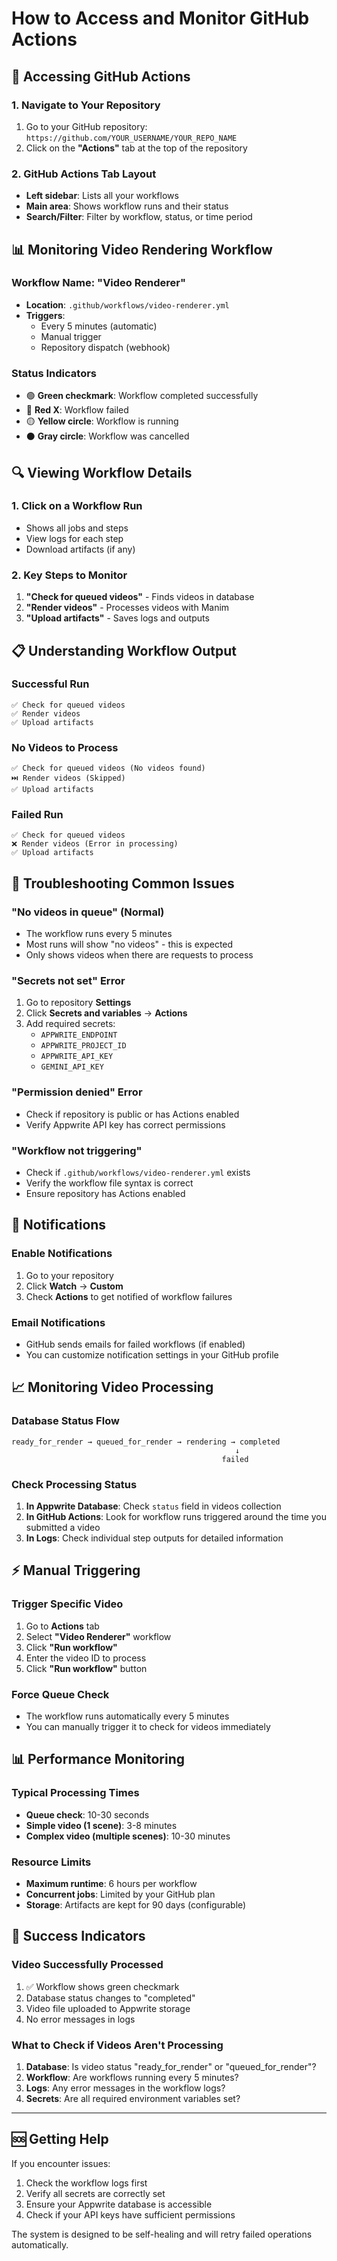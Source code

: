 # How to Access and Monitor GitHub Actions

## 🚀 Accessing GitHub Actions

### 1. Navigate to Your Repository
1. Go to your GitHub repository: `https://github.com/YOUR_USERNAME/YOUR_REPO_NAME`
2. Click on the **"Actions"** tab at the top of the repository

### 2. GitHub Actions Tab Layout
- **Left sidebar**: Lists all your workflows
- **Main area**: Shows workflow runs and their status
- **Search/Filter**: Filter by workflow, status, or time period

## 📊 Monitoring Video Rendering Workflow

### Workflow Name: "Video Renderer"
- **Location**: `.github/workflows/video-renderer.yml`
- **Triggers**: 
  - Every 5 minutes (automatic)
  - Manual trigger
  - Repository dispatch (webhook)

### Status Indicators
- 🟢 **Green checkmark**: Workflow completed successfully
- 🔴 **Red X**: Workflow failed
- 🟡 **Yellow circle**: Workflow is running
- ⚫ **Gray circle**: Workflow was cancelled

## 🔍 Viewing Workflow Details

### 1. Click on a Workflow Run
- Shows all jobs and steps
- View logs for each step
- Download artifacts (if any)

### 2. Key Steps to Monitor
1. **"Check for queued videos"** - Finds videos in database
2. **"Render videos"** - Processes videos with Manim
3. **"Upload artifacts"** - Saves logs and outputs

## 📋 Understanding Workflow Output

### Successful Run
```
✅ Check for queued videos
✅ Render videos  
✅ Upload artifacts
```

### No Videos to Process
```
✅ Check for queued videos (No videos found)
⏭️ Render videos (Skipped)
✅ Upload artifacts
```

### Failed Run
```
✅ Check for queued videos
❌ Render videos (Error in processing)
✅ Upload artifacts
```

## 🚨 Troubleshooting Common Issues

### "No videos in queue" (Normal)
- The workflow runs every 5 minutes
- Most runs will show "no videos" - this is expected
- Only shows videos when there are requests to process

### "Secrets not set" Error
1. Go to repository **Settings**
2. Click **Secrets and variables** → **Actions**
3. Add required secrets:
   - `APPWRITE_ENDPOINT`
   - `APPWRITE_PROJECT_ID`
   - `APPWRITE_API_KEY`
   - `GEMINI_API_KEY`

### "Permission denied" Error
- Check if repository is public or has Actions enabled
- Verify Appwrite API key has correct permissions

### "Workflow not triggering"
- Check if `.github/workflows/video-renderer.yml` exists
- Verify the workflow file syntax is correct
- Ensure repository has Actions enabled

## 📱 Notifications

### Enable Notifications
1. Go to your repository
2. Click **Watch** → **Custom**
3. Check **Actions** to get notified of workflow failures

### Email Notifications
- GitHub sends emails for failed workflows (if enabled)
- You can customize notification settings in your GitHub profile

## 📈 Monitoring Video Processing

### Database Status Flow
```
ready_for_render → queued_for_render → rendering → completed
                                                  ↓
                                               failed
```

### Check Processing Status
1. **In Appwrite Database**: Check `status` field in videos collection
2. **In GitHub Actions**: Look for workflow runs triggered around the time you submitted a video
3. **In Logs**: Check individual step outputs for detailed information

## ⚡ Manual Triggering

### Trigger Specific Video
1. Go to **Actions** tab
2. Select **"Video Renderer"** workflow
3. Click **"Run workflow"**
4. Enter the video ID to process
5. Click **"Run workflow"** button

### Force Queue Check
- The workflow runs automatically every 5 minutes
- You can manually trigger it to check for videos immediately

## 📊 Performance Monitoring

### Typical Processing Times
- **Queue check**: 10-30 seconds
- **Simple video (1 scene)**: 3-8 minutes
- **Complex video (multiple scenes)**: 10-30 minutes

### Resource Limits
- **Maximum runtime**: 6 hours per workflow
- **Concurrent jobs**: Limited by your GitHub plan
- **Storage**: Artifacts are kept for 90 days (configurable)

## 🎯 Success Indicators

### Video Successfully Processed
1. ✅ Workflow shows green checkmark
2. Database status changes to "completed"
3. Video file uploaded to Appwrite storage
4. No error messages in logs

### What to Check if Videos Aren't Processing
1. **Database**: Is video status "ready_for_render" or "queued_for_render"?
2. **Workflow**: Are workflows running every 5 minutes?
3. **Logs**: Any error messages in the workflow logs?
4. **Secrets**: Are all required environment variables set?

---

## 🆘 Getting Help

If you encounter issues:
1. Check the workflow logs first
2. Verify all secrets are correctly set
3. Ensure your Appwrite database is accessible
4. Check if your API keys have sufficient permissions

The system is designed to be self-healing and will retry failed operations automatically. 